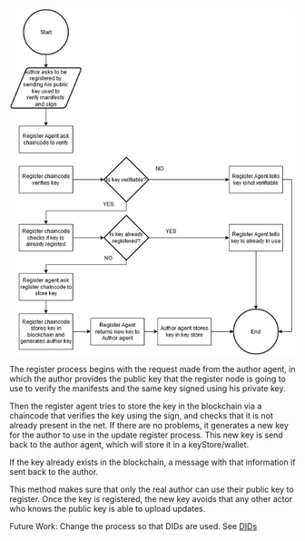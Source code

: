 ![Register Flow Chart](RegisterFlowChart.drawio.png?raw=true "Register Author")

The register process begins with the request made from the author agent, 
in which the author provides the public key that the register node is going to
use to verify the manifests and the same key signed using his private key. 

Then the register agent tries to store the key in the blockchain via a chaincode that verifies the key using the sign, and checks that 
it is not already present in the net. If there are no problems, it generates a new key for the author to use in the update register process.
This new key is send back to the author agent, which
will store it in a keyStore/wallet.

If the key already exists in the blockchain, a message with that information if
sent back to the author.

This method makes sure that only the real author can use their public key to register. Once the key is registered,
the new key avoids that any other actor who knows the public key is able to upload updates.

Future Work: Change the process so that DIDs are used. See [DIDs](https://www.w3.org/TR/did-core/)